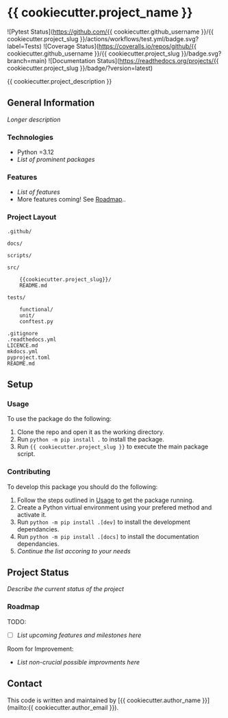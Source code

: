 # {{ cookiecutter.project_name }}

![Pytest Status](https://github.com/{{ cookiecutter.github_username }}/{{ cookiecutter.project_slug }}/actions/workflows/test.yml/badge.svg?label=Tests)
![Coverage Status](https://coveralls.io/repos/github/{{ cookiecutter.github_username }}/{{ cookiecutter.project_slug }}/badge.svg?branch=main)
![Documentation Status](https://readthedocs.org/projects/{{ cookiecutter.project_slug }}/badge/?version=latest)

{{ cookiecutter.project_description }}

## General Information

*Longer description*

### Technologies

- Python =3.12
- *List of prominent packages*

### Features

- *List of features*
- More features coming! See [Roadmap](#roadmap)..

### Project Layout

    .github/
    
    docs/

    scripts/

    src/

        {{cookiecutter.project_slug}}/
        README.md

    tests/

        functional/
        unit/
        conftest.py

    .gitignore
    .readthedocs.yml
    LICENCE.md
    mkdocs.yml
    pyproject.toml
    README.md

## Setup

### Usage

To use the package do the following:

1. Clone the repo and open it as the working directory.
2. Run `python -m pip install .` to install the package.
3. Run `{{ cookiecutter.project_slug }}` to execute the main package script.

### Contributing

To develop this package you should do the following:

1. Follow the steps outlined in [Usage](#usage) to get the package running.
2. Create a Python virtual environment using your prefered method and activate it.
3. Run `python -m pip install .[dev]` to install the development dependancies.
4. Run `python -m pip install .[docs]` to install the documentation dependancies.
5. *Continue the list accoring to your needs*

## Project Status

*Describe the current status of the project*

### Roadmap

TODO:

- [ ] *List upcoming features and milestones here*

Room for Improvement:

- *List non-crucial possible improvments here*

## Contact

This code is written and maintained by [{{ cookiecutter.author_name }}](mailto:{{ cookiecutter.author_email }}).